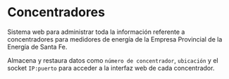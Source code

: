# Concentradores

Sistema web para administrar toda la información referente a concentradores para medidores de energía de la Empresa Provincial de la Energía de Santa Fe.

Almacena y restaura datos como `número de concentrador`, `ubicación` y el socket `IP:puerto` para acceder a la interfaz web de cada concentrador.
